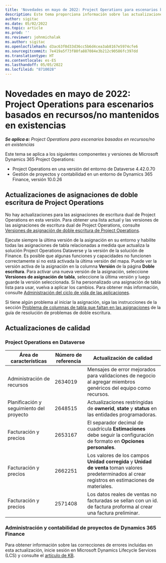 ```yaml
---
title: 'Novedades en mayo de 2022: Project Operations para escenarios basados en recursos/no mantenidos en existencias'
description: Este tema proporciona información sobre las actualizaciones de calidad disponibles en la versión de mayo de 2022 de Microsoft Dynamics 365 Project Operations para escenarios basados en recursos/no mantenidos en existencias.
author: sigitac
ms.date: 05/02/2022
ms.topic: article
ms.prod: ''
ms.reviewer: johnmichalak
ms.author: sigitac
ms.openlocfilehash: d3ac63f0d33d36cc5b6d4cea3ab8167e5974cfe6
ms.sourcegitcommit: 7e419a5f73f80fa887084e3b212c90586fc397dd
ms.translationtype: HT
ms.contentlocale: es-ES
ms.lasthandoff: 05/05/2022
ms.locfileid: "8710028"
---
```

# <a name="whats-new-may-2022---project-operations-for-resourcenon-stocked-based-scenarios"></a>Novedades en mayo de 2022: Project Operations para escenarios basados en recursos/no mantenidos en existencias

_**Se aplica a:** Project Operations para escenarios basados en recursos/no en existencias_

Este tema se aplica a los siguientes componentes y versiones de Microsoft Dynamics 365 Project Operations:

- Project Operations en una versión del entorno de Dataverse 4.42.0.70
- Gestión de proyectos y contabilidad en un entorno de Dynamics 365 Finance, versión 10.0.26

## <a name="project-operations-dual-write-maps-updates"></a>Actualizaciones de asignaciones de doble escritura de Project Operations

No hay actualizaciones para las asignaciones de escritura dual de Project Operations en esta versión. Para obtener una lista actual y las versiones de las asignaciones de escritura dual de Project Operations, consulte [Versiones de asignación de doble escritura de Project Operations](../environment/resource-dual-write-maps.md).

Ejecute siempre la última versión de la asignación en su entorno y habilite todas las asignaciones de tabla relacionadas a medida que actualiza la solución Project Operations Dataverse y la versión de la solución de Finance. Es posible que algunas funciones y capacidades no funcionen correctamente si no está activada la última versión del mapa. Puede ver la versión activa de la asignación en la columna **Versión** de la página **Doble escritura**. Para activar una nueva versión de la asignación, seleccione **Versiones de asignación de tabla**, seleccione la última versión y luego guarde la versión seleccionada. Si ha personalizado una asignación de tabla lista para usar, vuelva a aplicar los cambios. Para obtener más información, consulte [Administración del ciclo de vida de las aplicaciones](/dynamics365/fin-ops-core/dev-itpro/data-entities/dual-write/app-lifecycle-management).

Si tiene algún problema al iniciar la asignación, siga las instrucciones de la sección [Problema de columnas de tabla que faltan en las asignaciones](/dynamics365/fin-ops-core/dev-itpro/data-entities/dual-write/dual-write-troubleshooting-finops-upgrades#missing-table-columns-issue-on-maps) de la guía de resolución de problemas de doble escritura.

## <a name="quality-updates"></a>Actualizaciones de calidad
### <a name="project-operations-on-dataverse"></a>Project Operations en Dataverse

| Área de características | Número de referencia | Actualización de calidad |
| --- | --- | --- |
| Administración de recursos | 2634019 | Mensajes de error mejorados para validaciones de negocio al agregar miembros genéricos del equipo como recursos. |
| Planificación y seguimiento del proyecto | 2648515 | Actualizaciones restringidas de **ownerid**, **state** y **status** en las entidades programadoras. |
| Facturación y precios | 2653167 | El separador decimal de cuadrícula **Estimaciones** debe seguir la configuración de formato en **Opciones personales**. |
| Facturación y precios| 2662251 | Los valores de los campos **Unidad corregida** y **Unidad de venta** toman valores predeterminados al crear registros en estimaciones de materiales. |
| Facturación y precios| 2571408 | Los datos reales de ventas no facturadas se sellan con un id. de factura proforma al crear una factura preliminar. |

### <a name="project-management-and-accounting-in-dynamics-365-finance"></a>Administración y contabilidad de proyectos de Dynamics 365 Finance

Para obtener información sobre las correcciones de errores incluidas en esta actualización, inicie sesión en Microsoft Dynamics Lifecycle Services (LCS) y consulte el [artículo de KB](https://fix.lcs.dynamics.com/Issue/Details?bugId=662864).
